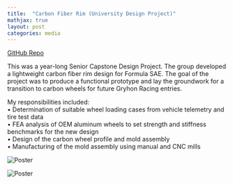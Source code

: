 ```yaml
---
title:  "Carbon Fiber Rim (University Design Project)"
mathjax: true
layout: post
categories: media
---
```


[GitHub Repo](https://github.com/orion-miller/University-of-Guelph-Projects/tree/main/Design_Project-Carbon_Fiber_Rim)

This was a year-long Senior Capstone Design Project. The group developed a lightweight carbon fiber rim design for Formula SAE. The goal of the project was to produce a functional prototype and lay the groundwork for a transition to carbon wheels for future Gryhon Racing entries.   

My responsibilities included:  
• Determination of suitable wheel loading cases from vehicle telemetry and tire test data   
• FEA analysis of OEM aluminum wheels to set strength and stiffness benchmarks for the new design  
• Design of the carbon wheel profile and mold assembly  
• Manufacturing of the mold assembly using manual and CNC mills

![Poster](assets/images/Poster.png)

![Poster](assets/images/598_677.png)

